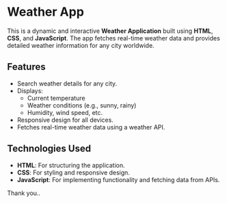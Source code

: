 # Weather App

This is a dynamic and interactive **Weather Application** built using **HTML**, **CSS**, and **JavaScript**. The app fetches real-time weather data and provides detailed weather information for any city worldwide.

## Features

- Search weather details for any city.
- Displays:
  - Current temperature
  - Weather conditions (e.g., sunny, rainy)
  - Humidity, wind speed, etc.
- Responsive design for all devices.
- Fetches real-time weather data using a weather API.

## Technologies Used

- **HTML**: For structuring the application.
- **CSS**: For styling and responsive design.
- **JavaScript**: For implementing functionality and fetching data from APIs.

Thank you..
